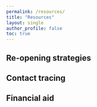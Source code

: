 ```yaml
---
permalink: /resources/
title: "Resources"
layout: single
author_profile: false
toc: true
---
```


## Re-opening strategies

## Contact tracing

## Financial aid